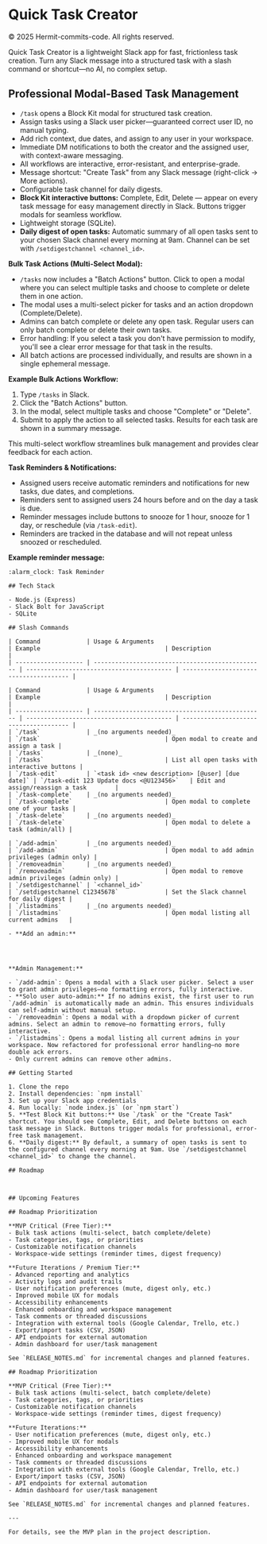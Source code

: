 # Quick Task Creator

© 2025 Hermit-commits-code. All rights reserved.

Quick Task Creator is a lightweight Slack app for fast, frictionless task creation. Turn any Slack message into a structured task with a slash command or shortcut—no AI, no complex setup.

## Professional Modal-Based Task Management

- `/task` opens a Block Kit modal for structured task creation.
- Assign tasks using a Slack user picker—guaranteed correct user ID, no manual typing.
- Add rich context, due dates, and assign to any user in your workspace.
- Immediate DM notifications to both the creator and the assigned user, with context-aware messaging.
- All workflows are interactive, error-resistant, and enterprise-grade.
- Message shortcut: "Create Task" from any Slack message (right-click → More actions).
- Configurable task channel for daily digests.
- **Block Kit interactive buttons:** Complete, Edit, Delete — appear on every task message for easy management directly in Slack. Buttons trigger modals for seamless workflow.
- Lightweight storage (SQLite).
- **Daily digest of open tasks:** Automatic summary of all open tasks sent to your chosen Slack channel every morning at 9am. Channel can be set with `/setdigestchannel <channel_id>`.


**Bulk Task Actions (Multi-Select Modal):**

- `/tasks` now includes a "Batch Actions" button. Click to open a modal where you can select multiple tasks and choose to complete or delete them in one action.
- The modal uses a multi-select picker for tasks and an action dropdown (Complete/Delete).
- Admins can batch complete or delete any open task. Regular users can only batch complete or delete their own tasks.
- Error handling: If you select a task you don't have permission to modify, you'll see a clear error message for that task in the results.
- All batch actions are processed individually, and results are shown in a single ephemeral message.

**Example Bulk Actions Workflow:**

1. Type `/tasks` in Slack.
2. Click the "Batch Actions" button.
3. In the modal, select multiple tasks and choose "Complete" or "Delete".
4. Submit to apply the action to all selected tasks. Results for each task are shown in a summary message.

This multi-select workflow streamlines bulk management and provides clear feedback for each action.

**Task Reminders & Notifications:**

- Assigned users receive automatic reminders and notifications for new tasks, due dates, and completions.
- Reminders sent to assigned users 24 hours before and on the day a task is due.
- Reminder messages include buttons to snooze for 1 hour, snooze for 1 day, or reschedule (via `/task-edit`).
- Reminders are tracked in the database and will not repeat unless snoozed or rescheduled.

**Example reminder message:**

```
:alarm_clock: Task Reminder

## Tech Stack

- Node.js (Express)
- Slack Bolt for JavaScript
- SQLite

## Slash Commands

| Command             | Usage & Arguments                                | Example                                   | Description                            |
| ------------------- | ------------------------------------------------ | ----------------------------------------- | -------------------------------------- |

| Command             | Usage & Arguments                                | Example                                   | Description                            |
| ------------------- | ------------------------------------------------ | ----------------------------------------- | -------------------------------------- |
| `/task`             | _(no arguments needed)_                          | `/task`                                   | Open modal to create and assign a task |
| `/tasks`            | _(none)_                                         | `/tasks`                                  | List all open tasks with interactive buttons |
| `/task-edit`        | `<task id> <new description> [@user] [due date]` | `/task-edit 123 Update docs <@U123456>`   | Edit and assign/reassign a task        |
| `/task-complete`    | _(no arguments needed)_                          | `/task-complete`                          | Open modal to complete one of your tasks |
| `/task-delete`      | _(no arguments needed)_                          | `/task-delete`                            | Open modal to delete a task (admin/all) |

| `/add-admin`        | _(no arguments needed)_                          | `/add-admin`                              | Open modal to add admin privileges (admin only) |
| `/removeadmin`      | _(no arguments needed)_                          | `/removeadmin`                            | Open modal to remove admin privileges (admin only) |
| `/setdigestchannel` | `<channel_id>`                                   | `/setdigestchannel C12345678`             | Set the Slack channel for daily digest |
| `/listadmins`       | _(no arguments needed)_                          | `/listadmins`                             | Open modal listing all current admins   |

- **Add an admin:**




**Admin Management:**

- `/add-admin`: Opens a modal with a Slack user picker. Select a user to grant admin privileges—no formatting errors, fully interactive.
- **Solo user auto-admin:** If no admins exist, the first user to run `/add-admin` is automatically made an admin. This ensures individuals can self-admin without manual setup.
- `/removeadmin`: Opens a modal with a dropdown picker of current admins. Select an admin to remove—no formatting errors, fully interactive.
- `/listadmins`: Opens a modal listing all current admins in your workspace. Now refactored for professional error handling—no more double ack errors.
- Only current admins can remove other admins.

## Getting Started

1. Clone the repo
2. Install dependencies: `npm install`
3. Set up your Slack app credentials
4. Run locally: `node index.js` (or `npm start`)
5. **Test Block Kit buttons:** Use `/task` or the "Create Task" shortcut. You should see Complete, Edit, and Delete buttons on each task message in Slack. Buttons trigger modals for professional, error-free task management.
6. **Daily digest:** By default, a summary of open tasks is sent to the configured channel every morning at 9am. Use `/setdigestchannel <channel_id>` to change the channel.

## Roadmap



## Upcoming Features

## Roadmap Prioritization

**MVP Critical (Free Tier):**
- Bulk task actions (multi-select, batch complete/delete)
- Task categories, tags, or priorities
- Customizable notification channels
- Workspace-wide settings (reminder times, digest frequency)

**Future Iterations / Premium Tier:**
- Advanced reporting and analytics
- Activity logs and audit trails
- User notification preferences (mute, digest only, etc.)
- Improved mobile UX for modals
- Accessibility enhancements
- Enhanced onboarding and workspace management
- Task comments or threaded discussions
- Integration with external tools (Google Calendar, Trello, etc.)
- Export/import tasks (CSV, JSON)
- API endpoints for external automation
- Admin dashboard for user/task management

See `RELEASE_NOTES.md` for incremental changes and planned features.

## Roadmap Prioritization

**MVP Critical (Free Tier):**
- Bulk task actions (multi-select, batch complete/delete)
- Task categories, tags, or priorities
- Customizable notification channels
- Workspace-wide settings (reminder times, digest frequency)

**Future Iterations:**
- User notification preferences (mute, digest only, etc.)
- Improved mobile UX for modals
- Accessibility enhancements
- Enhanced onboarding and workspace management
- Task comments or threaded discussions
- Integration with external tools (Google Calendar, Trello, etc.)
- Export/import tasks (CSV, JSON)
- API endpoints for external automation
- Admin dashboard for user/task management

See `RELEASE_NOTES.md` for incremental changes and planned features.

---

For details, see the MVP plan in the project description.
```
